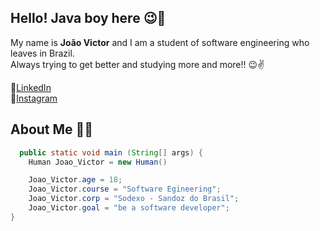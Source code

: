 ## Hello! Java boy here 😉👋

My name is **João Victor** and I am a student of software engineering who leaves in Brazil.\
Always trying to get better and studying more and more!! 😉✌️ 

🛄[LinkedIn](https://www.linkedin.com/in/jo%C3%A3o-victor-alves-26ba20254/) \
📸[Instagram](https://www.instagram.com/alveesjoao)


## About Me 👨‍🏫
```java
  public static void main (String[] args) {
    Human Joao_Victor = new Human()

    Joao_Victor.age = 18;
    Joao_Victor.course = "Software Egineering";
    Joao_Victor.corp = "Sodexo - Sandoz do Brasil";
    Joao_Victor.goal = "be a software developer";
}
```
